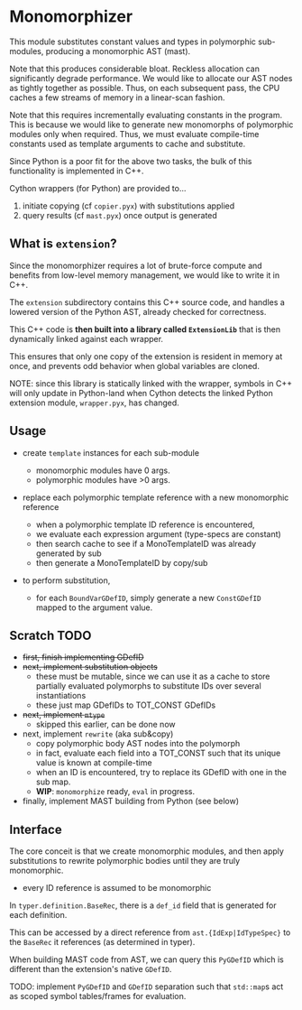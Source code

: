 # Monomorphizer

This module substitutes constant values and types in polymorphic sub-modules,
producing a monomorphic AST (mast).

Note that this produces considerable bloat. 
Reckless allocation can significantly degrade performance.
We would like to allocate our AST nodes as tightly together as possible.
Thus, on each subsequent pass, the CPU caches a few streams of memory in a 
linear-scan fashion.

Note that this requires incrementally evaluating constants in the program.
This is because we would like to generate new monomorphs of polymorphic modules
only when required. 
Thus, we must evaluate compile-time constants used as template arguments to
cache and substitute.

Since Python is a poor fit for the above two tasks, the bulk of this 
functionality is implemented in C++.

Cython wrappers (for Python) are provided to...
1. initiate copying (cf `copier.pyx`) with substitutions applied
2. query results (cf `mast.pyx`) once output is generated

## What is `extension`?

Since the monomorphizer requires a lot of brute-force compute and benefits from
low-level memory management, we would like to write it in C++.

The `extension` subdirectory contains this C++ source code, and handles
a lowered version of the Python AST, already checked for correctness.

This C++ code is **then built into a library called `ExtensionLib`** that is
then dynamically linked against each wrapper.

This ensures that only one copy of the extension is resident in memory at once,
and prevents odd behavior when global variables are cloned.

NOTE: since this library is statically linked with the wrapper, symbols in C++
will only update in Python-land when Cython detects the linked Python extension module,
`wrapper.pyx`, has changed.

## Usage

- create `template` instances for each sub-module
  - monomorphic modules have 0 args.
  - polymorphic modules have >0 args.

- replace each polymorphic template reference with a new monomorphic reference
  - when a polymorphic template ID reference is encountered,
  - we evaluate each expression argument (type-specs are constant)
  - then search cache to see if a MonoTemplateID was already generated by sub
  - then generate a MonoTemplateID by copy/sub

- to perform substitution,
  - for each `BoundVarGDefID`, simply generate a new `ConstGDefID` mapped to the
    argument value.


## Scratch TODO

- ~~first, finish implementing GDefID~~
- ~~next, implement substitution objects~~
  - these must be mutable, since we can use it as a cache to store partially
    evaluated polymorphs to substitute IDs over several instantiations
  - these just map GDefIDs to TOT_CONST GDefIDs
- ~~next, implement `mtype`~~
  - skipped this earlier, can be done now
- next, implement `rewrite` (aka sub&copy)
  - copy polymorphic body AST nodes into the polymorph
  - in fact, evaluate each field into a TOT_CONST such that its unique value is
    known at compile-time
  - when an ID is encountered, try to replace its GDefID with one in the sub map.
  - **WIP**: `monomorphize` ready, `eval` in progress.
- finally, implement MAST building from Python (see below)

## Interface

The core conceit is that we create monomorphic modules, and then apply 
substitutions to rewrite polymorphic bodies until they are truly monomorphic.
- every ID reference is assumed to be monomorphic

In `typer.definition.BaseRec`, there is a `def_id` field that is generated for 
each definition.

This can be accessed by a direct reference from 
`ast.{IdExp|IdTypeSpec}` to the `BaseRec` it references 
(as determined in typer).

When building MAST code from AST, we can query this `PyGDefID` which is different
than the extension's native `GDefID`.

TODO: 
implement `PyGDefID` and `GDefID` separation such that `std::map`s act as scoped 
symbol tables/frames for evaluation.
